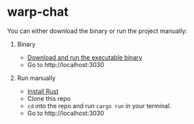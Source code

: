 # warp-chat

You can either download the binary or run the project manually:

1. Binary
    - [Download and run the executable binary](https://github.com/annmarie-switzer/warp-chat/releases/tag/v0.0.0-alpha)
    - Go to http://localhost:3030


2. Run manually
    - [Install Rust](https://www.rust-lang.org/tools/install)
    - Clone this repo
    - `cd` into the repo and run `cargo run` in your terminal.
    - Go to http://localhost:3030
